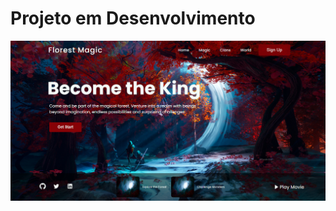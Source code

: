 # Projeto em Desenvolvimento

<div align="center">
 <img src="https://github.com/mattheussAL/forest-magic/blob/main/.github/magic.PNG">
</div>